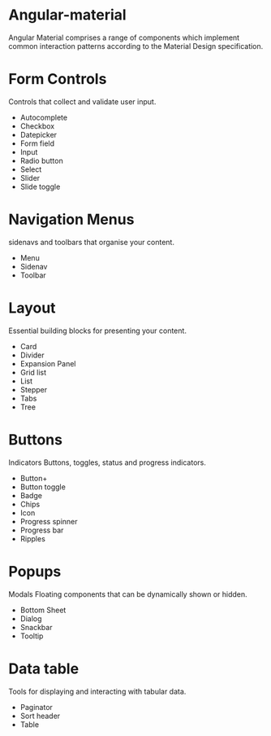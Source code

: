 # Angular-material
Angular Material comprises a range of components which implement common interaction patterns according to the Material Design specification. 
# Form Controls 
Controls that collect and validate user input. 
* Autocomplete
* Checkbox
* Datepicker
* Form field
* Input
* Radio button
* Select
* Slider
* Slide toggle
# Navigation Menus
sidenavs and toolbars that organise your content.
* Menu
* Sidenav
* Toolbar
# Layout 
Essential building blocks for presenting your content. 
* Card
* Divider
* Expansion Panel
* Grid list
* List
* Stepper
* Tabs
* Tree
# Buttons 
Indicators Buttons, toggles, status and progress indicators. 
* Button+
* Button toggle
* Badge
* Chips
* Icon
* Progress spinner
* Progress bar
* Ripples
# Popups  
Modals Floating components that can be dynamically shown or hidden. 
* Bottom Sheet
* Dialog
* Snackbar
* Tooltip
# Data table 
Tools for displaying and interacting with tabular data.
* Paginator
* Sort header
* Table
